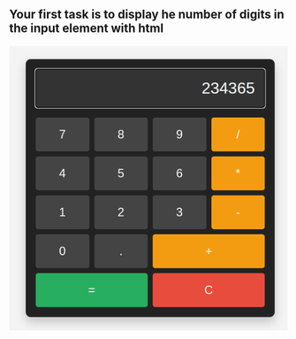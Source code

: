 
## Your first task is to display he number of digits in the input element with html

####


<img src="celcu.png"/>